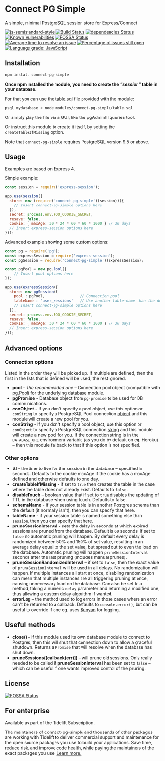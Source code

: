 # Connect PG Simple

A simple, minimal PostgreSQL session store for Express/Connect

[![js-semistandard-style](https://img.shields.io/badge/code%20style-semistandard-brightgreen.svg?style=flat)](https://github.com/Flet/semistandard)
[![Build Status](https://github.com/voxpelli/node-connect-pg-simple/workflows/Node%20CI/badge.svg)](https://github.com/voxpelli/node-connect-pg-simple/actions)
[![dependencies Status](https://david-dm.org/voxpelli/node-connect-pg-simple/status.svg)](https://david-dm.org/voxpelli/node-connect-pg-simple)
[![Known Vulnerabilities](https://snyk.io/test/github/voxpelli/node-connect-pg-simple/badge.svg?targetFile=package.json)](https://snyk.io/test/github/voxpelli/node-connect-pg-simple?targetFile=package.json)
[![FOSSA Status](https://app.fossa.io/api/projects/git%2Bgithub.com%2Fvoxpelli%2Fnode-connect-pg-simple.svg?type=shield)](https://app.fossa.io/projects/git%2Bgithub.com%2Fvoxpelli%2Fnode-connect-pg-simple?ref=badge_shield)
[![Average time to resolve an issue](https://isitmaintained.com/badge/resolution/voxpelli/node-connect-pg-simple.svg)](https://isitmaintained.com/project/voxpelli/node-connect-pg-simple "Average time to resolve an issue")
[![Percentage of issues still open](https://isitmaintained.com/badge/open/voxpelli/node-connect-pg-simple.svg)](https://isitmaintained.com/project/voxpelli/node-connect-pg-simple "Percentage of issues still open")
[![Language grade: JavaScript](https://img.shields.io/lgtm/grade/javascript/g/voxpelli/node-connect-pg-simple.svg?style=flat)](https://lgtm.com/projects/g/voxpelli/node-connect-pg-simple/context:javascript)


## Installation

```bash
npm install connect-pg-simple
```

**Once npm installed the module, you need to create the _"session"_ table in your database.**

For that you can use the [table.sql](table.sql) file provided with the module:

```bash
psql mydatabase < node_modules/connect-pg-simple/table.sql
```

Or simply play the file via a GUI, like the pgAdminIII queries tool.

Or instruct this module to create it itself, by setting the `createTableIfMissing` option.

Note that `connect-pg-simple` requires PostgreSQL version 9.5 or above.

## Usage

Examples are based on Express 4.

Simple example:

```javascript
const session = require('express-session');

app.use(session({
  store: new (require('connect-pg-simple')(session))({
    // Insert connect-pg-simple options here
  }),
  secret: process.env.FOO_COOKIE_SECRET,
  resave: false,
  cookie: { maxAge: 30 * 24 * 60 * 60 * 1000 } // 30 days
  // Insert express-session options here
}));
```

Advanced example showing some custom options:

```javascript
const pg = require('pg');
const expressSession = require('express-session');
const pgSession = require('connect-pg-simple')(expressSession);

const pgPool = new pg.Pool({
    // Insert pool options here
});

app.use(expressSession({
  store: new pgSession({
    pool : pgPool,                // Connection pool
    tableName : 'user_sessions'   // Use another table-name than the default "session" one
    // Insert connect-pg-simple options here
  }),
  secret: process.env.FOO_COOKIE_SECRET,
  resave: false,
  cookie: { maxAge: 30 * 24 * 60 * 60 * 1000 } // 30 days
  // Insert express-session options here
}));
```

## Advanced options


### Connection options

Listed in the order they will be picked up. If multiple are defined, then the first in the lists that is defined will be used, the rest ignored.

* **pool** - _The recommended one_ – Connection pool object (compatible with [pg.Pool](https://github.com/brianc/node-pg-pool)) for the underlying database module.
* **pgPromise** - Database object from `pg-promise` to be used for DB communications.
* **conObject** - If you don't specify a pool object, use this option or `conString` to specify a PostgreSQL Pool connection [object](https://github.com/brianc/node-postgres#pooling-example) and this module will create a new pool for you.
* **conString** - If you don't specify a pool object, use this option or `conObject` to specify a PostgreSQL connection [string](https://github.com/brianc/node-postgres/wiki/Client#new-clientstring-url-client) and this module will create a new pool for you. If the connection string is in the `DATABASE_URL` environment variable (as you do by default on eg. Heroku) – then this module fallback to that if this option is not specified.

### Other options

* **ttl** - the time to live for the session in the database – specified in seconds. Defaults to the cookie maxAge if the cookie has a maxAge defined and otherwise defaults to one day.
* **createTableIfMissing** - if set to `true` then creates the table in the case where the table does not already exist. Defaults to `false`.
* **disableTouch** – boolean value that if set to `true` disables the updating of TTL in the database when using touch. Defaults to false.
* **schemaName** - if your session table is in another Postgres schema than the default (it normally isn't), then you can specify that here.
* **tableName** - if your session table is named something else than `session`, then you can specify that here.
* **pruneSessionInterval** - sets the delay in seconds at which expired sessions are pruned from the database. Default is `60` seconds. If set to `false` no automatic pruning will happen. By default every delay is randomized between 50% and 150% of set value, resulting in an average delay equal to the set value, but spread out to even the load on the database. Automatic pruning will happen `pruneSessionInterval` seconds after the last pruning (includes manual prunes).
* **pruneSessionRandomizedInterval** – if set to `false`, then the exact value of `pruneSessionInterval` will be used in all delays. No randomization will happen. If multiple instances all start at once, disabling randomization can mean that multiple instances are all triggering pruning at once, causing unnecessary load on the database. Can also be set to a method, taking a numeric `delay` parameter and returning a modified one, thus allowing a custom delay algorithm if wanted.
* **errorLog** – the method used to log errors in those cases where an error can't be returned to a callback. Defaults to `console.error()`, but can be useful to override if one eg. uses [Bunyan](https://github.com/trentm/node-bunyan) for logging.

## Useful methods

* **close()** – if this module used its own database module to connect to Postgres, then this will shut that connection down to allow a graceful shutdown. Returns a `Promise` that will resolve when the database has shut down.
* **pruneSessions([callback(err)])** – will prune old sessions. Only really needed to be called if **pruneSessionInterval** has been set to `false` – which can be useful if one wants improved control of the pruning.

## License

[![FOSSA Status](https://app.fossa.io/api/projects/git%2Bgithub.com%2Fvoxpelli%2Fnode-connect-pg-simple.svg?type=large)](https://app.fossa.io/projects/git%2Bgithub.com%2Fvoxpelli%2Fnode-connect-pg-simple?ref=badge_large)

## For enterprise

Available as part of the Tidelift Subscription.

The maintainers of connect-pg-simple and thousands of other packages are working with Tidelift to deliver commercial support and maintenance for the open source packages you use to build your applications. Save time, reduce risk, and improve code health, while paying the maintainers of the exact packages you use. [Learn more.](https://tidelift.com/subscription/pkg/npm-connect-pg-simple?utm_source=npm-connect-pg-simple&utm_medium=referral&utm_campaign=enterprise&utm_term=repo)
